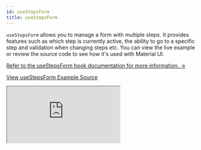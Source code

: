 ```yaml
---
id: useStepsForm
title: useStepsForm
---
```


`useStepsForm` allows you to manage a form with multiple steps. It provides features such as which step is currently active, the ability to go to a specific step and validation when changing steps etc. You can view the live example or review the source code to see how it's used with Material UI.

[Refer to the useStepsForm hook documentation for more information. →](/docs/packages/documentation/react-hook-form/useStepsForm/)

[View useStepsForm Example Source](https://github.com/pankod/refine/tree/master/examples/form/mui/useStepsForm)

<iframe loading="lazy" src="https://stackblitz.com//github/pankod/refine/tree/master/examples/form/mui/useStepsForm?embed=1&view=preview&theme=dark&preset=node"
    style={{width: "100%", height:"80vh", border: "0px", borderRadius: "8px", overflow:"hidden"}}
    title="mui-use-steps-form"
></iframe>
